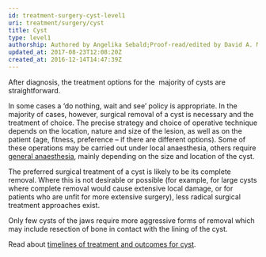 ```yaml
---
id: treatment-surgery-cyst-level1
uri: treatment/surgery/cyst
title: Cyst
type: level1
authorship: Authored by Angelika Sebald;Proof-read/edited by David A. Mitchell
updated_at: 2017-08-23T12:08:20Z
created_at: 2016-12-14T14:47:39Z
---
```


<p>After diagnosis, the treatment options for the  majority of cysts
    are straightforward.</p>
<p>In some cases a ‘do nothing, wait and see’ policy is appropriate.
    In the majority of cases, however, surgical removal of a
    cyst is necessary and the treatment of choice. The precise
    strategy and choice of operative technique depends on the
    location, nature and size of the lesion, as well as on the
    patient (age, fitness, preference – if there are different
    options). Some of these operations may be carried out under
    local anaesthesia, others require <a href="/treatment/surgery/anaesthesia">general anaesthesia</a>,
    mainly depending on the size and location of the cyst.</p>
<p>The preferred surgical treatment of a cyst is likely to be its
    complete removal. Where this is not desirable or possible
    (for example, for large cysts where complete removal would
    cause extensive local damage, or for patients who are unfit
    for more extensive surgery), less radical surgical treatment
    approaches exist.</p>
<p>Only few cysts of the jaws require more aggressive forms of removal
    which may include resection of bone in contact with the lining
    of the cyst.</p>
<aside>
    <p>Read about <a href="/treatment/timelines/cyst">timelines of treatment and outcomes for cyst</a>.</p>
</aside>
